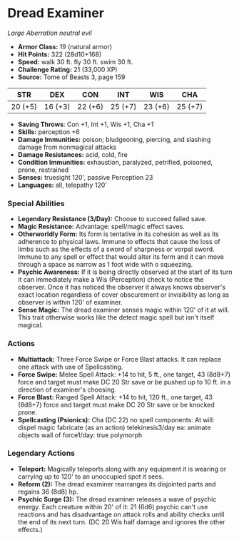 # Dread Examiner

*Large* *Aberration* *neutral evil*

- **Armor Class:** 19 (natural armor)
- **Hit Points:** 322 (28d10+168)
- **Speed:** walk 30 ft. fly 30 ft. swim 30 ft.
- **Challenge Rating:** 21 (33,000 XP)
- **Source:** Tome of Beasts 3, page 159

| STR | DEX | CON | INT | WIS | CHA |
| --- | --- | --- | --- | --- | --- |
| 20 (+5) | 16 (+3) | 22 (+6) | 25 (+7) | 23 (+6) | 25 (+7) |

- **Saving Throws**: Con +1, Int +1, Wis +1, Cha +1
- **Skills:** perception +6
- **Damage Immunities:** poison; bludgeoning, piercing, and slashing damage from nonmagical attacks
- **Damage Resistances:** acid, cold, fire
- **Condition Immunities:** exhaustion, paralyzed, petrified, poisoned, prone, restrained
- **Senses:** truesight 120', passive Perception 23
- **Languages:** all, telepathy 120'

### Special Abilities

- **Legendary Resistance (3/Day):** Choose to succeed failed save.
- **Magic Resistance:** Advantage: spell/magic effect saves.
- **Otherworldly Form:** Its form is tentative in its cohesion as well as its adherence to physical laws. Immune to effects that cause the loss of limbs such as the effects of a sword of sharpness or vorpal sword. Immune to any spell or effect that would alter its form and it can move through a space as narrow as 1 foot wide with o squeezing.
- **Psychic Awareness:** If it is being directly observed at the start of its turn it can immediately make a Wis (Perception) check to notice the observer. Once it has noticed the observer it always knows observer's exact location regardless of cover obscurement or invisibility as long as observer is within 120' of examiner.
- **Sense Magic:** The dread examiner senses magic within 120' of it at will. This trait otherwise works like the detect magic spell but isn't itself magical.

### Actions

- **Multiattack:** Three Force Swipe or Force Blast attacks. It can replace one attack with use of Spellcasting.
- **Force Swipe:** Melee Spell Attack: +14 to hit, 5 ft., one target, 43 (8d8+7) force and target must make DC 20 Str save or be pushed up to 10 ft. in a direction of examiner's choosing.
- **Force Blast:** Ranged Spell Attack: +14 to hit, 120 ft., one target, 43 (8d8+7) force and target must make DC 20 Str save or be knocked prone.
- **Spellcasting (Psionics):** Cha (DC 22) no spell components: At will: dispel magic fabricate (as an action) telekinesis3/day ea: animate objects wall of force1/day: true polymorph



### Legendary Actions

- **Teleport:** Magically teleports along with any equipment it is wearing or carrying up to 120' to an unoccupied spot it sees.
- **Reform (2):** The dread examiner rearranges its disjointed parts and regains 36 (8d8) hp.
- **Psychic Surge (3):** The dread examiner releases a wave of psychic energy. Each creature within 20' of it: 21 (6d6) psychic can't use reactions and has disadvantage on attack rolls and ability checks until the end of its next turn. (DC 20 Wis half damage and ignores the other effects.)
